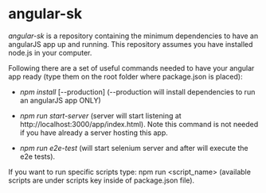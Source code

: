 # angular-sk

*angular-sk* is a repository containing the minimum dependencies to have an angularJS app up and running. This repository assumes you have installed node.js in your computer.

Following there are a set of useful commands needed to have your angular app ready (type them on the root folder where package.json is placed):

* *npm install* \[--production\]	\(--production will install dependencies to run an angularJS app ONLY\)

* *npm run start-server* \(server will start listening at  http://localhost:3000/app/index.html\). Note this command is not needed if you have already a server hosting this app.

* *npm run e2e-test* (will start selenium server and after will execute the e2e tests).

If you want to run specific scripts type:
	npm run <script_name> (available scripts are under scripts key inside of package.json file). 
